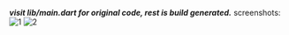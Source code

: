 ***visit lib/main.dart for original code, rest is build generated.***
screenshots:![1](https://github.com/user-attachments/assets/27e41b95-71b8-4ea7-b090-9ec13720fa50)
![2](https://github.com/user-attachments/assets/11810de2-c5c1-4808-be7b-6f0b53b26492)


